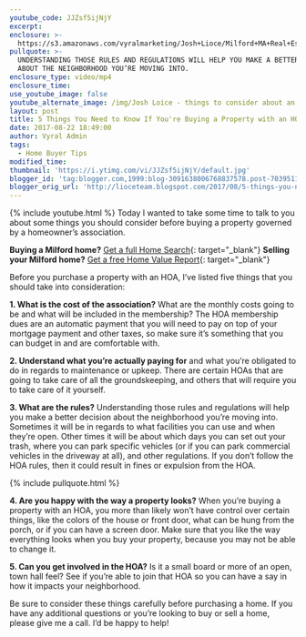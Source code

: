 ```yaml
---
youtube_code: JJZsf5ijNjY
excerpt:
enclosure: >-
  https://s3.amazonaws.com/vyralmarketing/Josh+Lioce/Milford+MA+Real+Estate+Agent-+5+Things+You+Need+to+Know+If+You%2527re+Buying+a+Property+with+an+HOA+(1).mp4
pullquote: >-
  UNDERSTANDING THOSE RULES AND REGULATIONS WILL HELP YOU MAKE A BETTER DECISION
  ABOUT THE NEIGHBORHOOD YOU’RE MOVING INTO.
enclosure_type: video/mp4
enclosure_time:
use_youtube_image: false
youtube_alternate_image: /img/Josh Loice - things to consider about an hoa.jpg
layout: post
title: 5 Things You Need to Know If You're Buying a Property with an HOA
date: 2017-08-22 18:49:00
author: Vyral Admin
tags:
  - Home Buyer Tips
modified_time:
thumbnail: 'https://i.ytimg.com/vi/JJZsf5ijNjY/default.jpg'
blogger_id: 'tag:blogger.com,1999:blog-3091638006768837578.post-7039511775881751466'
blogger_orig_url: 'http://lioceteam.blogspot.com/2017/08/5-things-you-need-to-know-if-youre.html'
---
```


{% include youtube.html %} Today I wanted to take some time to talk to you about some things you should consider before buying a property governed by a homeowner’s association.

**Buying a Milford home?** [Get a full Home Search](http://www.lioceteam.com/search/criteria/gp_1/s_2){: target="_blank"} **Selling your Milford home?** [Get a free Home Value Report](http://www.eppraisal.com/partner/index/9177/){: target="_blank"}

Before you purchase a property with an HOA, I’ve listed five things that you should take into consideration:

**1\. What is the cost of the association?** What are the monthly costs going to be and what will be included in the membership? The HOA membership dues are an automatic payment that you will need to pay on top of your mortgage payment and other taxes, so make sure it’s something that you can budget in and are comfortable with.

**2\. Understand what you’re actually paying for** and what you’re obligated to do in regards to maintenance or upkeep. There are certain HOAs that are going to take care of all the groundskeeping, and others that will require you to take care of it yourself.

**3\. What are the rules?** Understanding those rules and regulations will help you make a better decision about the neighborhood you’re moving into. Sometimes it will be in regards to what facilities you can use and when they’re open. Other times it will be about which days you can set out your trash, where you can park specific vehicles (or if you can park commercial vehicles in the driveway at all), and other regulations. If you don’t follow the HOA rules, then it could result in fines or expulsion from the HOA.

{% include pullquote.html %}

**4\. Are you happy with the way a property looks?** When you’re buying a property with an HOA, you more than likely won’t have control over certain things, like the colors of the house or front door, what can be hung from the porch, or if you can have a screen door. Make sure that you like the way everything looks when you buy your property, because you may not be able to change it.

**5\. Can you get involved in the HOA?** Is it a small board or more of an open, town hall feel? See if you’re able to join that HOA so you can have a say in how it impacts your neighborhood.

Be sure to consider these things carefully before purchasing a home. If you have any additional questions or you’re looking to buy or sell a home, please give me a call. I’d be happy to help\!